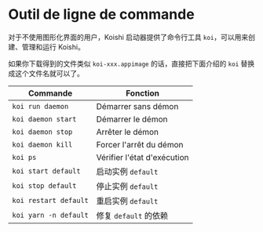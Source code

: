 # Outil de ligne de commande

对于不使用图形化界面的用户，Koishi 启动器提供了命令行工具 `koi`，可以用来创建、管理和运行 Koishi。

如果你下载得到的文件类似 `koi-xxx.appimage` 的话，直接把下面介绍的 `koi` 替换成这个文件名就可以了。

| Commande              | Fonction                    |
| --------------------- | --------------------------- |
| `koi run daemon`      | Démarrer sans démon         |
| `koi daemon start`    | Démarrer le démon           |
| `koi daemon stop`     | Arrêter le démon            |
| `koi daemon kill`     | Forcer l'arrêt du démon     |
| `koi ps`              | Vérifier l'état d'exécution |
| `koi start default`   | 启动实例 `default`              |
| `koi stop default`    | 停止实例 `default`              |
| `koi restart default` | 重启实例 `default`              |
| `koi yarn -n default` | 修复 `default` 的依赖            |
